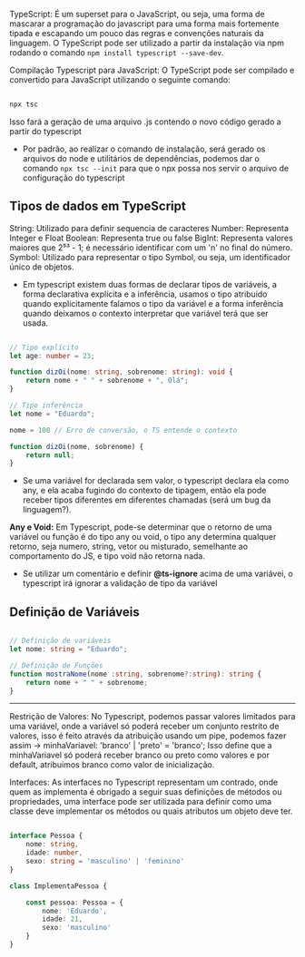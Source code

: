 TypeScript: É um superset para o JavaScript, ou seja, uma forma de mascarar a programação do javascript para uma forma mais fortemente tipada e escapando um pouco das regras e convenções naturais da linguagem. O TypeScript pode ser utilizado a partir da instalação via npm rodando o comando ``npm install typescript --save-dev``. 

Compilação Typescript para JavaScript: O TypeScript pode ser compilado e convertido para JavaScript utilizando o seguinte comando:

``` bash

npx tsc

```

Isso fará a geração de uma arquivo .js contendo o novo código gerado a partir do typescript

- Por padrão, ao realizar o comando de instalação, será gerado os arquivos do node e utilitários de dependências, podemos dar o comando ``npx tsc --init`` para que o npx possa nos servir o arquivo de configuração do typescript

## Tipos de dados em TypeScript

String: Utilizado para definir sequencia de caracteres
Number: Representa Integer e Float 
Boolean: Representa true ou false
BigInt: Representa valores maiores que 2⁵³ - 1; é necessário identificar com um 'n' no final do número.
Symbol: Utilizado para representar o tipo Symbol, ou seja, um identificador único de objetos.

- Em typescript existem duas formas de declarar tipos de variáveis, a forma declarativa explícita e a inferência, usamos o tipo atribuido quando explicitamente falamos o tipo da variável e a forma inferência quando deixamos o contexto interpretar que variável terá que ser usada.

``` typescript

// Tipo explícito
let age: number = 23;

function dizOi(nome: string, sobrenome: string): void {
    return nome + " " + sobrenome + ", Olá";
}

// Tipo inferência
let nome = "Eduardo";

nome = 100 // Erro de conversão, o TS entende o contexto

function dizOi(nome, sobrenome) {
    return null;
}

```

- Se uma variável for declarada sem valor, o typescript declara ela como any, e ela acaba fugindo do contexto de tipagem, então ela pode receber tipos diferentes em diferentes chamadas (será um bug da linguagem?).

**Any e Void:** Em Typescript, pode-se determinar que o retorno de uma variável ou função é do tipo any ou void, o tipo any determina qualquer retorno, seja numero, string, vetor ou misturado, semelhante ao comportamento do JS, e tipo void não retorna nada.

- Se utilizar um comentário e definir **@ts-ignore** acima de uma variávei, o typescript irá ignorar a validação de tipo da variável

## Definição de Variáveis

``` typescript

// Definição de variáveis
let nome: string = "Eduardo";

// Definição de Funções
function mostraNome(nome :string, sobrenome?:string): string {
    return nome + " " + sobrenome;
}

```

---

Restrição de Valores: No Typescript, podemos passar valores limitados para uma variável, onde a variável só poderá receber um conjunto restrito de valores, isso é feito através da atribuição usando um pipe, podemos fazer assim -> minhaVariavel: 'branco' | 'preto' = 'branco'; Isso define que a minhaVariavel só poderá receber branco ou preto como valores e por default, atribuimos branco como valor de inicialização.

Interfaces: As interfaces no Typescript representam um contrado, onde quem as implementa é obrigado a seguir suas definições de métodos ou propriedades, uma interface pode ser utilizada para definir como uma classe deve implementar os métodos ou quais atributos um objeto deve ter.

``` typescript

interface Pessoa {
    nome: string,
    idade: number,
    sexo: string = 'masculino' | 'feminino'
}

class ImplementaPessoa {

    const pessoa: Pessoa = {
        nome: 'Eduardo',
        idade: 21,
        sexo: 'masculino'
    }
}